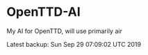 # OpenTTD-AI
My AI for OpenTTD, will use primarily air

Latest backup: Sun Sep 29 07:09:02 UTC 2019

